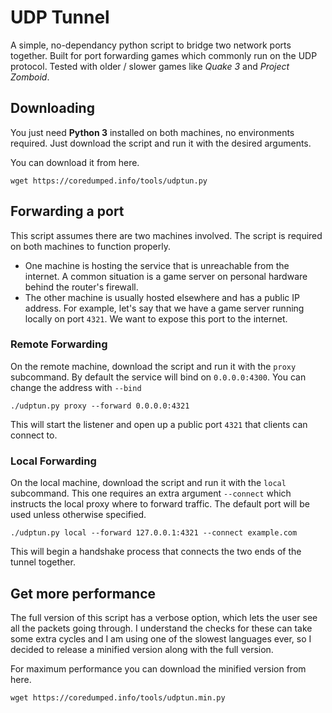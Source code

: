 # UDP Tunnel

A simple, no-dependancy python script to bridge two network ports together. Built for
port forwarding games which commonly run on the UDP protocol. Tested with older / slower 
games like _Quake 3_ and _Project Zomboid_.

## Downloading
You just need __Python 3__ installed on both machines, no environments required. Just download
the script and run it with the desired arguments.

You can download it from here.

    wget https://coredumped.info/tools/udptun.py

## Forwarding a port
This script assumes there are two machines involved. The script is required on both machines to function
properly.
- One machine is hosting the service that is unreachable from the internet. A common situation is a game server on personal hardware behind the router's firewall.
- The other machine is usually hosted elsewhere and has a public IP address.
For example, let's say that we have a game server running locally on port `4321`. We 
want to expose this port to the internet.

### Remote Forwarding
On the remote machine, download the script and run it with the `proxy` subcommand. By 
default the service will bind on `0.0.0.0:4300`. You can change the address with `--bind`

    ./udptun.py proxy --forward 0.0.0.0:4321

This will start the listener and open up a public port `4321` that clients can connect to.

### Local Forwarding
On the local machine, download the script and run it with the `local` subcommand. This
one requires an extra argument `--connect` which instructs the local proxy where to
forward traffic. The default port will be used unless otherwise specified.

    ./udptun.py local --forward 127.0.0.1:4321 --connect example.com

This will begin a handshake process that connects the two ends of the tunnel together.

## Get more performance
The full version of this script has a verbose option, which lets the user see all the
packets going through. I understand the checks for these can take some extra cycles and
I am using one of the slowest languages ever, so I decided to release a minified version
along with the full version.

For maximum performance you can download the minified version from here.

    wget https://coredumped.info/tools/udptun.min.py